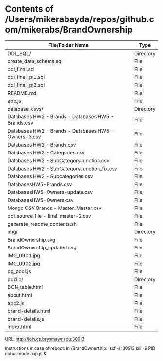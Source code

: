 # Contents of /Users/mikerabayda/repos/github.com/mikerabs/BrandOwnership

| File/Folder Name | Type |
|------------------|------|
| DDL_SQL/ | Directory |
|     create_data_schema.sql | File |
|     ddl_final.sql | File | All of the DDL commands to setup postgres
|     ddl_final_pt1.sql | File | Couldn't get the COPY command to work, so split the final file up into before the copy, and after the copy
|     ddl_final_pt2.sql | File | After the copy, putting everything from staging table into final relations
| README.md | File | This File!
| app.js | File | The Node.js Routes
| database_csvs/ | Directory |
|     Databases HW2 - Brands - Databases HW5 - Brands.csv | File |
|     Databases HW2 - Brands - Databases HW5 - Owners-3.csv | File |
|     Databases HW2 - Brands.csv | File |
|     Databases HW2 - Categories.csv | File |
|     Databases HW2 - SubCategoryJunction.csv | File |
|     Databases HW2 - SubCategoryJunction_fix.csv | File |
|     Databases HW2 - Subcategories.csv | File | Doing all of these separately was not a good idea, see ddl_dource_file for updated CSV
|     DatabasesHW5-Brands.csv | File |
|     DatabasesHW5-Owners-update.csv | File |
|     DatabasesHW5-Owners.csv | File |
|     Mongo CSV Brands - Master_Master.csv | File |
|     ddl_source_file - final_master-2.csv | File | The final cleaned CSV that works with DDL script, also used this to direct import into Mongo
| generate_readme_contents.sh | File | A fun experiment to make this README writeup easier
| img/ | Directory |
|     BrandOwnership.svg | File |
|     BrandOwnership_updated.svg | File | The SVG that shows my Postgres structure on the about page
|     IMG_0901.jpg | File | Screenshot of Tiktok on about page
|     IMG_0902.jpg | File | Screenshot of Tiktok on about page 2
| pg_pool.js | File | Gets PostgreSQL connected to my Node.js route
| public/ | Directory |
|     BON_table.html | File | An attempt at making a standardized table for the JSON to be inputted into, non functional
|     about.html | File | My updated about page from HW3?4? - added pictures, updated Mongo structure
|     app2.js | File | My client side JS that does all the webpage scripts, asynchronous updates
|     brand-details.html | File | The brand details for the drilldown feature
|     brand-details.js | File | Client side JS for the drilldown feature HTML
|     index.html | File | Entry point to the site, contains the query builder

URL:
http://loin.cs.brynmawr.edu:30913


Instructions in case of reboot:
In /BrandOwnership:
lsof -i :30913
kill -9 PID
nohup node app.js &
